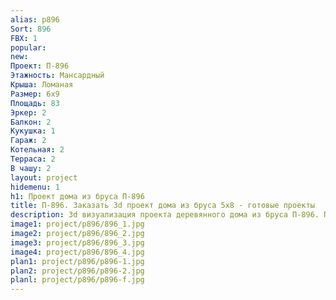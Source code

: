```yaml
---
alias: p896
Sort: 896
FBX: 1
popular: 
new: 
Проект: П-896
Этажность: Мансардный
Крыша: Ломаная
Размер: 6х9
Площадь: 83
Эркер: 2
Балкон: 2
Кукушка: 1
Гараж: 2
Котельная: 2
Терраса: 2
В чашу: 2
layout: project
hidemenu: 1
h1: Проект дома из бруса П-896
title: П-896. Заказать 3d проект дома из бруса 5х8 - готовые проекты
description: 3d визуализация проекта деревянного дома из бруса П-896. Площадь 83 м2, размер 5х8. Вы можете внести любые изменения в проект.
image1: project/p896/896_1.jpg
image2: project/p896/896_2.jpg
image3: project/p896/896_3.jpg
image4: project/p896/896_4.jpg
plan1: project/p896/p896-1.jpg
plan2: project/p896/p896-2.jpg
planl: project/p896/p896-f.jpg
---
```

